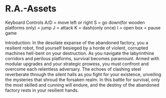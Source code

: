 # R.A.-Assets

Keyboard Controls
A/D = move left or right
S = go down(for wooden platforms only)
<space> = jump
J = attack
K = dash(only once)
I = open box
<esc> = pause game

Introduction:
In the desolate expanse of the abandoned factory, you
a resilient robot, find yourself besieged by a horde of violent, 
corrupted machines hell-bent on your destruction. As you navigate the labyrinthine corridors and perilous platforms, 
survival becomes paramount. Armed with modular upgrades and your strategic prowess,
you must confront and overcome each relentless adversary. The echoes of clashing steel reverberate through the silent halls as you fight for your existence, 
unveiling the mysteries that shroud the forsaken realm. In this battle for survival, 
only the most skilled and cunning will endure, and the destiny of the abandoned factory rests in your resilient hands.
